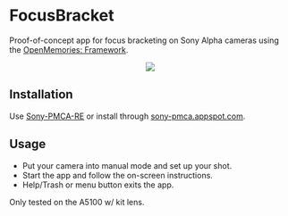 # FocusBracket

Proof-of-concept app for focus bracketing on Sony Alpha cameras using the [OpenMemories: Framework](https://github.com/ma1co/OpenMemories-Framework).

<p align="center"><img src="http://i.imgur.com/oZj9V3M.gif"/></p>

## Installation ##
Use [Sony-PMCA-RE](https://github.com/ma1co/Sony-PMCA-RE) or install through [sony-pmca.appspot.com](https://sony-pmca.appspot.com/apps).

## Usage ##
* Put your camera into manual mode and set up your shot.
* Start the app and follow the on-screen instructions.
* Help/Trash or menu button exits the app.

Only tested on the A5100 w/ kit lens.